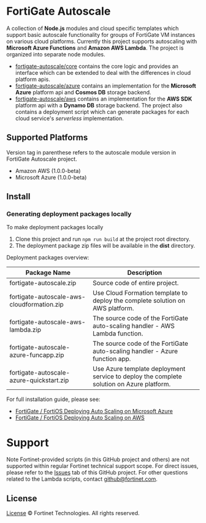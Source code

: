 # FortiGate Autoscale
A collection of **Node.js** modules and cloud specific templates which support basic autoscale functionality for groups of FortiGate VM instances on various cloud platforms.
Currently this project supports autoscaling with **Microsoft Azure Functions** and **Amazon AWS Lambda**.
The project is organized into separate node modules.
 * [fortigate-autoscale/core](core) contains the core logic and provides an interface which can be extended to deal with the differences in cloud platform apis.
 * [fortigate-autoscale/azure](azure) contains an implementation for the **Microsoft Azure** platform api and **Cosmos DB** storage backend.
 * [fortigate-autoscale/aws](aws) contains an implementation for the **AWS SDK** platform api with a **Dynamo DB** storage backend.
The project also contains a deployment script which can generate packages for each cloud service's *serverless* implementation.

## Supported Platforms
Version tag in parenthese refers to the autoscale module version in FortiGate Autoscale project.

  * Amazon AWS (1.0.0-beta)
  * Microsoft Azure (1.0.0-beta)

## Install
### Generating deployment packages locally
To make deployment packages locally
  1. Clone this project and run `npm run build` at the project root directory.
  2. The deployment package zip files will be available in the **dist** directory.

Deployment packages overview:

| Package Name | Description |
| ------ | ------ |
| fortigate-autoscale.zip | Source code of entire project. |
| fortigate-autoscale-aws-cloudformation.zip | Use Cloud Formation template to deploy the complete solution on AWS platform.|
| fortigate-autoscale-aws-lambda.zip | The source code of the FortiGate auto-scaling handler - AWS Lambda function.|
| fortigate-autoscale-azure-funcapp.zip | The source code of the FortiGate auto-scaling handler - Azure function app.|
| fortigate-autoscale-azure-quickstart.zip | Use Azure template deployment service to deploy the complete solution on Azure platform.|


For full installation guide, please see:
  * [ FortiGate / FortiOS Deploying Auto Scaling on Microsoft Azure](https://docs2.fortinet.com/vm/azure/fortigate/6.0/deploying-auto-scaling-on-azure/6.0.0)
  * [ FortiGate / FortiOS Deploying Auto Scaling on AWS](https://docs2.fortinet.com/vm/aws/fortigate/6.0/deploying-auto-scaling-on-aws/6.0.0/543390/introduction)

# Support
Note Fortinet-provided scripts (in this GitHub project and others) are not supported within regular Fortinet technical support scope.
For direct issues, please refer to the [Issues](https://github.com/fortinet/fortigate-autoscale/issues) tab of this GitHub project.
For other questions related to the Lambda scripts, contact [github@fortinet.com](mailto:github@fortinet.com).

## License
[License](../LICENSE) © Fortinet Technologies. All rights reserved.
